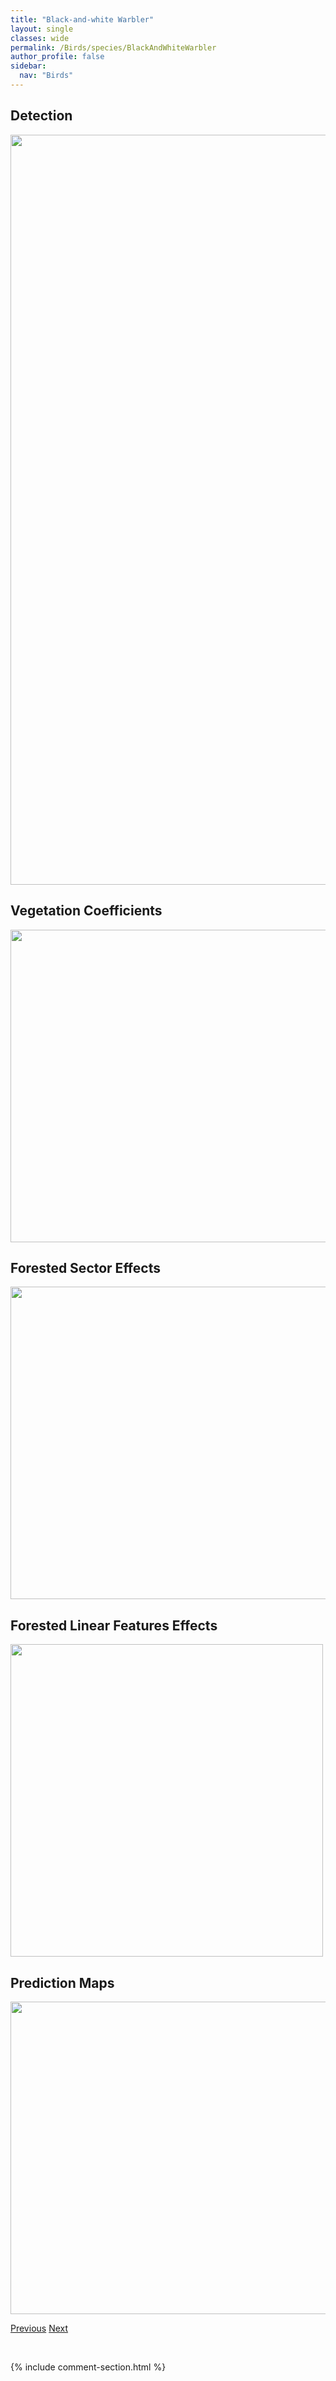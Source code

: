 ```yaml
---
title: "Black-and-white Warbler"
layout: single
classes: wide
permalink: /Birds/species/BlackAndWhiteWarbler
author_profile: false
sidebar:
  nav: "Birds"
---
```


<h2>Detection</h2>

<a href="https://drive.google.com/uc?export=view&id=17UksFZ-whQzAMI7fSfsPDyPSlmXx1DKF">
<img src="https://drive.google.com/uc?export=view&id=17UksFZ-whQzAMI7fSfsPDyPSlmXx1DKF" height = "1200" width = "800">
</a>


<h2>Vegetation Coefficients</h2>

<a href="https://drive.google.com/uc?export=view&id=1eJR6ILJHk38bNqDyX24jkkcDUmXX3vhy">
<img src="https://drive.google.com/uc?export=view&id=1eJR6ILJHk38bNqDyX24jkkcDUmXX3vhy" height = "500" width = "1000">
</a>


<h2>Forested Sector Effects</h2>

<a href="https://drive.google.com/uc?export=view&id=1SS2CIDqzus1E97iuhRD4ZsLdaJ502FYm">
<img src="https://drive.google.com/uc?export=view&id=1SS2CIDqzus1E97iuhRD4ZsLdaJ502FYm" height = "500" width = "1000">
</a>


<h2>Forested Linear Features Effects</h2>

<a href="https://drive.google.com/uc?export=view&id=1uOha23x-KgNbnShVaSnfe8_Bymz-g-XI">
<img src="https://drive.google.com/uc?export=view&id=1uOha23x-KgNbnShVaSnfe8_Bymz-g-XI" height = "500" width = "500">
</a>


<h2>Prediction Maps</h2>

<a href="https://drive.google.com/uc?export=view&id=17j0IY1zSA0BsadMmsDsKrm-dGHCd0Sbg">
<img src="https://drive.google.com/uc?export=view&id=17j0IY1zSA0BsadMmsDsKrm-dGHCd0Sbg" height = "500" width = "1000">
</a>


<a href="/DevelopmentWebsite/Birds/species/BarnSwallow" class="pagination--pager" title="Hirundo rustica">Previous</a> <a href="/DevelopmentWebsite/Birds/species/BlackbilledCuckoo" class="pagination--pager" title="Coccyzus erythropthalmus">Next</a>

<p>&nbsp;</p>

{% include comment-section.html %}

